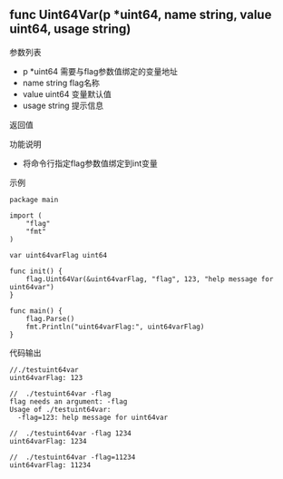 ## func Uint64Var(p *uint64, name string, value uint64, usage string)

参数列表
- p *uint64 需要与flag参数值绑定的变量地址
- name string  flag名称
- value uint64 变量默认值
- usage string 提示信息

返回值

功能说明
- 将命令行指定flag参数值绑定到int变量

示例
    
    package main
    
    import (
    	"flag"
    	"fmt"
    )
    
    var uint64varFlag uint64
    
    func init() {
    	flag.Uint64Var(&uint64varFlag, "flag", 123, "help message for uint64var")
    }
    
    func main() {
    	flag.Parse()
    	fmt.Println("uint64varFlag:", uint64varFlag)
    }


代码输出
        
    //./testuint64var 
    uint64varFlag: 123
    
    //  ./testuint64var -flag 
    flag needs an argument: -flag
    Usage of ./testuint64var:
      -flag=123: help message for uint64var
    
    //  ./testuint64var -flag 1234
    uint64varFlag: 1234
    
    //  ./testuint64var -flag=11234  
    uint64varFlag: 11234
